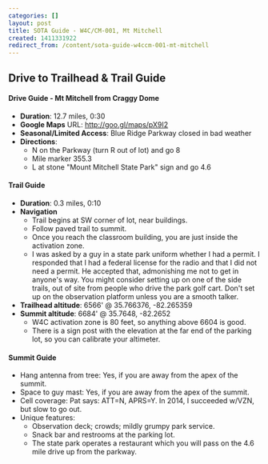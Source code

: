 ```yaml
---
categories: []
layout: post
title: SOTA Guide - W4C/CM-001, Mt Mitchell
created: 1411331922
redirect_from: /content/sota-guide-w4ccm-001-mt-mitchell
---
```

Drive to Trailhead & Trail Guide
--------------------------------------------------------
#### Drive Guide - Mt Mitchell from Craggy Dome

* **Duration**: 12.7 miles, 0:30
* **Google Maps** URL: http://goo.gl/maps/pX9I2 
* **Seasonal/Limited Access**: Blue Ridge Parkway closed in bad weather
* **Directions**:
    * N on the Parkway (turn R out of lot) and go 8
    * Mile marker 355.3
    * L at stone "Mount Mitchell State Park" sign and go 4.6

#### Trail Guide

* **Duration**: 0.3 miles, 0:10
* **Navigation**
    * Trail begins at SW corner of lot, near buildings.
    * Follow paved trail to summit.
    * Once you reach the classroom building, you are just inside the activation zone.
    * I was asked by a guy in a state park uniform whether I had a permit.  I responded that I had a federal license for the radio and that I did not need a permit.  He accepted that, admonishing me not to get in anyone's way.  You might consider setting up on one of the side trails, out of site from people who drive the park golf cart.  Don't set up on the observation platform unless you are a smooth talker.
* **Trailhead altitude**: 6566' @ 35.766376, -82.265359
* **Summit altitude**: 6684' @ 35.7648, -82.2652
    * W4C activation zone is 80 feet, so anything above 6604 is good.
    * There is a sign post with the elevation at the far end of the parking lot, so you can calibrate your altimeter.

#### Summit Guide

* Hang antenna from tree: Yes, if you are away from the apex of the summit.
* Space to guy mast: Yes, if you are away from the apex of the summit.
* Cell coverage: Pat says: ATT=N, APRS=Y. In 2014, I succeeded w/VZN, but slow to go out.
* Unique features:
    * Observation deck; crowds; mildly grumpy park service.
    * Snack bar and restrooms at the parking lot.
    * The state park operates a restaurant which you will pass on the 4.6 mile drive up from the parkway.
